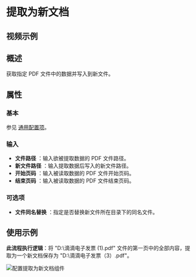 # 提取为新文档

## 视频示例

## 概述

获取指定 PDF 文件中的数据并写入到新文件。

## 属性

### 基本

参见 [通用配置项](../Appendix/CommonConfigurationItems.md)。

### 输入

- **文件路径** ：输入欲被提取数据的 PDF 文件路径。
- **新文件路径** ：输入提取数据后写入的新文件路径。
- **开始页码** ：输入被读取数据的 PDF 文件开始页码。
- **结束页码** ：输入被读取数据的 PDF 文件结束页码。

### 可选项

- **文件同名替换** ：指定是否替换新文件所在目录下的同名文件。

## 使用示例

**此流程执行逻辑**：将 "D:\\滴滴电子发票 (1).pdf" 文件的第一页中的全部内容，提取为一个新文档保存为 "D:\\滴滴电子发票（3）.pdf"。

![配置提取为新文档组件](https://docimages.blob.core.chinacloudapi.cn/images/Activities/ExtractToNewFile_2.png)
